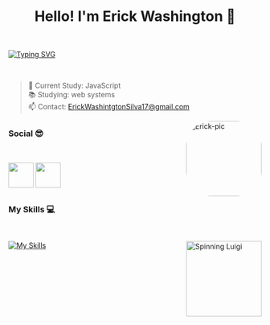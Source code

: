 # <h1 align="center">Hello! I'm Erick Washington 💚</h1>
<br>

  [![Typing SVG](https://readme-typing-svg.demolab.com/?lines=Turn_Coffee_into_Code;Cat_is_Life)](https://git.io/typing-svg)

 <br>

> 🌱 Current Study: JavaScript <br>
> 📚 Studying: web systems <br>
> 📫 Contact: ErickWashintgtonSilva17@gmail.com
<div>
<img align="right" alt="Erick-pic" height="150" style="border-radius:50px;" src="https://yt3.ggpht.com/fKv9jFSFQAg6YYMiPlITnKHT_jq36QW_qafj8k8Dxir2cQZCbY9Hv94KtgczKL6pVv3MGqKaLKa4=s600-c-fcrop64=1,00000000ffffffff-nd-v1-rwa">
</div>

 ##
  
  ### Social 😎
  
  <br>
  

 > <div> 
   <a href="https://www.youtube.com/channel/userick17" target="_blank"><img width="50px%" height="50px" src="https://cdn-icons-png.flaticon.com/512/3938/3938026.png"     target="_blank"></a>
  <a href="https://www.instagram.com/userick17/" target="_blank"><img width="50px%" height="50px" src="https://cdn-icons-png.flaticon.com/512/1409/1409946.png" target="_blank"></a>
  </div> 
  
##

 ### My Skills 💻
<br>

[![My Skills](https://skillicons.dev/icons?i=js,html,css,markdown,godot,linux,vscode)](https://skillicons.dev)
<img align="right" alt="Spinning Luigi" height="150" src="https://media.tenor.com/fzl1j4NuPIwAAAAi/spinning-luigi.gif"> 

  
 ##

 

